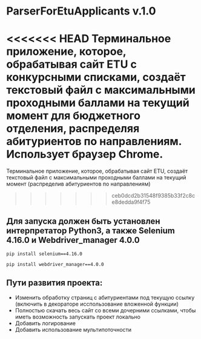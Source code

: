 # ParserForEtuApplicants v.1.0
<<<<<<< HEAD
Терминальное приложение, которое, обрабатывая сайт ETU с конкурсными списками, создаёт текстовый файл с максимальными проходными баллами на текущий момент для бюджетного отделения, распределяя абитуриентов по направлениям. Использует браузер Chrome.
=======
Терминальное приложение, которое, обрабатывая сайт ETU, создаёт текстовый файл с максимальными проходными баллами на текущий момент (распределив абитуриентов по направлениям)
>>>>>>> ceb0dcd2b31548f9385b33f2c8ce8dedda9f4f75

## Для запуска должен быть установлен интерпретатор Python3, а также  Selenium 4.16.0 и Webdriver_manager 4.0.0
```
pip install selenium==4.16.0
```
```
pip install webdriver_manager==4.0.0
```
## Пути развития проекта:
- Изменить обработку страниц с абитуриентами под текущую ссылку (включить в декораторе исспользование вложенной функции)
- Полностью скачать весь сайт со всеми дочерними ссылками, чтобы иметь возможность запускать проект локально
- Добавить логирование
- Добавить использование мультипоточности
